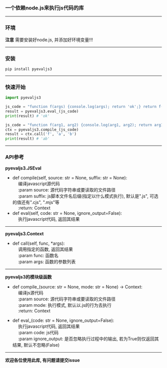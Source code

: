 ### 一个依赖node.js来执行js代码的库

----------------------

### 环境
**注意** 需要安装好node.js, 并添加好环境变量!!!

-----------------------------------

### 安装
```text
pip install pyevaljs3
```

-------------------------------

### 快速开始

```python
import pyevaljs3

js_code = "function f(args) {console.log(args); return 'ok';} return f('args')"
result = pyevaljs3.eval_(js_code)
print(result) # 'ok'

js_code = "function f(arg1, arg2) {console.log(arg1, arg2); return arg1 + arg2;}"
ctx = pyevaljs3.compile_(js_code)
result = ctx.call('f', 'a', 'b')
print(result) # 'ab'
```

----------------------------------------

### API参考
**pyevaljs3.JSEval**  
- def compile(self, source: str = None, suffix: str = None):  
&ensp;&ensp; 编译javascript源代码  
&ensp;&ensp; :param source: 源代码字符串或要读取的文件路径  
&ensp;&ensp; :param suffix: js脚本文件名后缀(指定以什么模式执行), 默认是".js", 可选的值还有".cjs", ".mjs"等  
&ensp;&ensp; :return: Context  
- def eval(self, code: str = None, ignore_output=False):  
&ensp;&ensp; 执行javascript代码, 返回其结果

------------------------------

**pyevaljs3.Context**  
- def call(self, func, *args):  
&ensp;&ensp; 调用指定的函数, 返回其结果  
&ensp;&ensp; :param func: 函数名  
&ensp;&ensp; :param args: 函数的参数列表  

--------------------------------------

**pyevaljs3的模块级函数**  
- def compile_(source: str = None, mode: str = None) -> Context:    
&ensp;&ensp; 编译js源代码   
&ensp;&ensp; :param source: 源代码字符串或要读取的文件路径    
&ensp;&ensp; :param mode: 执行模式, 默认以.js的行为去执行   
&ensp;&ensp; :return: Context    


- def eval_(code: str = None, ignore_output=False):   
&ensp;&ensp; 执行javascript代码, 返回其结果  
&ensp;&ensp; :param code: js代码  
&ensp;&ensp; :param ignore_output: 是否忽略执行过程中的输出, 若为True则仅返回其结果, 默认不忽略(False)  

-----------------------------------

**欢迎各位使用此库, 有问题请提交issue**
